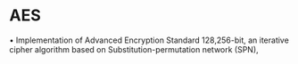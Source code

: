 # AES

• Implementation of Advanced Encryption Standard 128,256-bit, an iterative cipher algorithm based on Substitution-permutation network (SPN),
